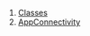 

1. [Classes](file-___home_harshil_Desktop_open-source_palisadoes_talawa_lib_view_model_connectivity_view_model/#classes)
2. [AppConnectivity](file-___home_harshil_Desktop_open-source_palisadoes_talawa_lib_view_model_connectivity_view_model/AppConnectivity-class.html)
